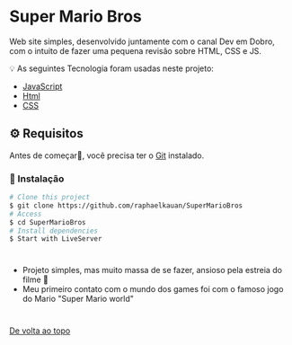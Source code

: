 # Super Mario Bros

Web site simples, desenvolvido juntamente com o canal Dev em Dobro, com o intuito de fazer uma pequena revisão sobre HTML, CSS e JS.

💡 As seguintes Tecnologia foram usadas neste projeto:

- [JavaScript](https://developer.mozilla.org/pt-BR/docs/Web/JavaScript)
- [Html](https://developer.mozilla.org/pt-BR/docs/Web/HTML/Element/html/)
- [CSS](https://developer.mozilla.org/pt-BR/docs/Web/CSS)

## ⚙ Requisitos

Antes de começar🏁, você precisa ter o [Git](https://git-scm.com) instalado.

### 🔧 Instalação

```bash
# Clone this project
$ git clone https://github.com/raphaelkauan/SuperMarioBros
# Access
$ cd SuperMarioBros
# Install dependencies
$ Start with LiveServer
```

#

- Projeto simples, mas muito massa de se fazer, ansioso pela estreia do filme 🍄
- Meu primeiro contato com o mundo dos games foi com o famoso jogo do Mario "Super Mario world"

#

<a href="#top">De volta ao topo</a>
